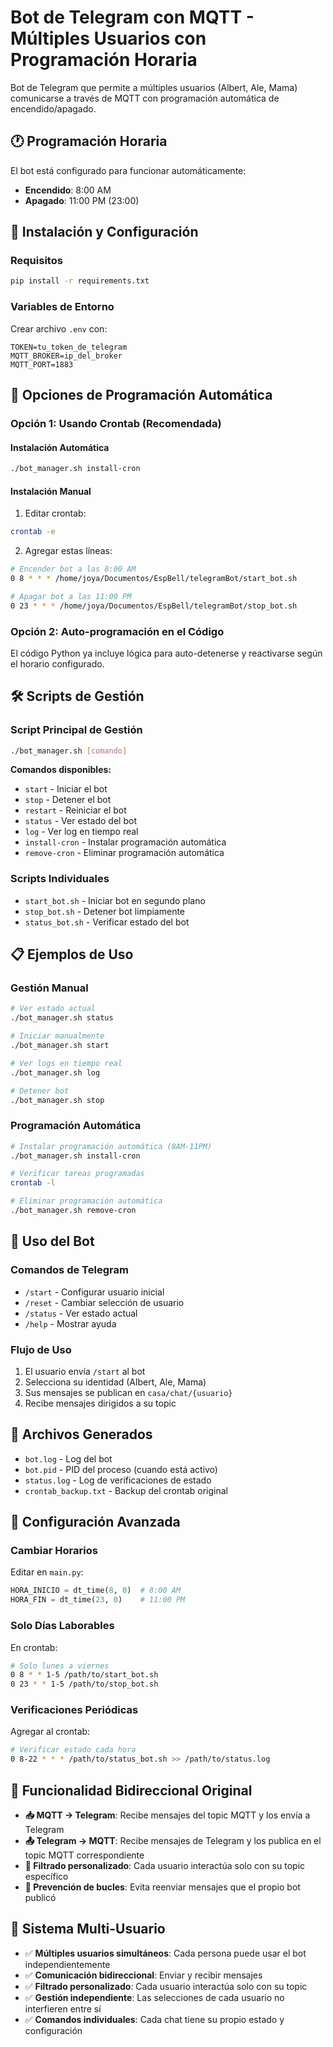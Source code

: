 # Bot de Telegram con MQTT - Múltiples Usuarios con Programación Horaria

Bot de Telegram que permite a múltiples usuarios (Albert, Ale, Mama) comunicarse a través de MQTT con programación automática de encendido/apagado.

## 🕐 Programación Horaria

El bot está configurado para funcionar automáticamente:
- **Encendido**: 8:00 AM
- **Apagado**: 11:00 PM (23:00)

## 🚀 Instalación y Configuración

### Requisitos
```bash
pip install -r requirements.txt
```

### Variables de Entorno
Crear archivo `.env` con:
```env
TOKEN=tu_token_de_telegram
MQTT_BROKER=ip_del_broker
MQTT_PORT=1883
```

## 🎯 Opciones de Programación Automática

### Opción 1: Usando Crontab (Recomendada)

#### Instalación Automática
```bash
./bot_manager.sh install-cron
```

#### Instalación Manual
1. Editar crontab:
```bash
crontab -e
```

2. Agregar estas líneas:
```bash
# Encender bot a las 8:00 AM
0 8 * * * /home/joya/Documentos/EspBell/telegramBot/start_bot.sh

# Apagar bot a las 11:00 PM  
0 23 * * * /home/joya/Documentos/EspBell/telegramBot/stop_bot.sh
```

### Opción 2: Auto-programación en el Código
El código Python ya incluye lógica para auto-detenerse y reactivarse según el horario configurado.

## 🛠️ Scripts de Gestión

### Script Principal de Gestión
```bash
./bot_manager.sh [comando]
```

**Comandos disponibles:**
- `start` - Iniciar el bot
- `stop` - Detener el bot  
- `restart` - Reiniciar el bot
- `status` - Ver estado del bot
- `log` - Ver log en tiempo real
- `install-cron` - Instalar programación automática
- `remove-cron` - Eliminar programación automática

### Scripts Individuales
- `start_bot.sh` - Iniciar bot en segundo plano
- `stop_bot.sh` - Detener bot limpiamente
- `status_bot.sh` - Verificar estado del bot

## 📋 Ejemplos de Uso

### Gestión Manual
```bash
# Ver estado actual
./bot_manager.sh status

# Iniciar manualmente
./bot_manager.sh start

# Ver logs en tiempo real
./bot_manager.sh log

# Detener bot
./bot_manager.sh stop
```

### Programación Automática
```bash
# Instalar programación automática (8AM-11PM)
./bot_manager.sh install-cron

# Verificar tareas programadas
crontab -l

# Eliminar programación automática
./bot_manager.sh remove-cron
```

## 🤖 Uso del Bot

### Comandos de Telegram
- `/start` - Configurar usuario inicial
- `/reset` - Cambiar selección de usuario
- `/status` - Ver estado actual
- `/help` - Mostrar ayuda

### Flujo de Uso
1. El usuario envía `/start` al bot
2. Selecciona su identidad (Albert, Ale, Mama)
3. Sus mensajes se publican en `casa/chat/{usuario}`
4. Recibe mensajes dirigidos a su topic

## 📁 Archivos Generados

- `bot.log` - Log del bot
- `bot.pid` - PID del proceso (cuando está activo)
- `status.log` - Log de verificaciones de estado
- `crontab_backup.txt` - Backup del crontab original

## 🔧 Configuración Avanzada

### Cambiar Horarios
Editar en `main.py`:
```python
HORA_INICIO = dt_time(8, 0)  # 8:00 AM
HORA_FIN = dt_time(23, 0)    # 11:00 PM
```

### Solo Días Laborables
En crontab:
```bash
# Solo lunes a viernes
0 8 * * 1-5 /path/to/start_bot.sh
0 23 * * 1-5 /path/to/stop_bot.sh
```

### Verificaciones Periódicas
Agregar al crontab:
```bash
# Verificar estado cada hora
0 8-22 * * * /path/to/status_bot.sh >> /path/to/status.log
```

## 🔄 Funcionalidad Bidireccional Original

- **📥 MQTT → Telegram**: Recibe mensajes del topic MQTT y los envía a Telegram
- **📤 Telegram → MQTT**: Recibe mensajes de Telegram y los publica en el topic MQTT correspondiente
- **🎯 Filtrado personalizado**: Cada usuario interactúa solo con su topic específico
- **🚫 Prevención de bucles**: Evita reenviar mensajes que el propio bot publicó

## 🎯 Sistema Multi-Usuario

- ✅ **Múltiples usuarios simultáneos**: Cada persona puede usar el bot independientemente
- ✅ **Comunicación bidireccional**: Enviar y recibir mensajes
- ✅ **Filtrado personalizado**: Cada usuario interactúa solo con su topic
- ✅ **Gestión independiente**: Las selecciones de cada usuario no interfieren entre sí
- ✅ **Comandos individuales**: Cada chat tiene su propio estado y configuración
